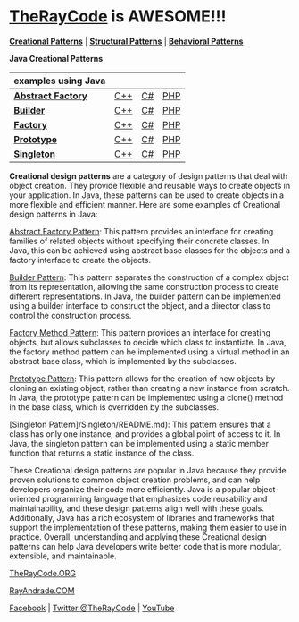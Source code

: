 # [TheRayCode](../../README.md) is AWESOME!!!

**[Creational Patterns](./README.md)** | **[Structural Patterns](../Structural/README.md)** | **[Behavioral Patterns](../Behavioral/README.md)**

**Java Creational Patterns**

| examples using Java| | | |
|----|---|---|---|
|**[Abstract Factory](./Adapter/README.md)**  | [C++](../../CPP/Structural/Adapter/README.md) | [C#](../../Csharp/Structural/Adapter/README.md) | [PHP](../../PHP/Structural/Adapter/README.md) |
|**[Builder](./Bridge/README.md)**  | [C++](../../CPP/Structural/Bridge/README.md) | [C#](../../Csharp/Structural/Bridge/README.md) | [PHP](../../PHP/Structural/Bridge/README.md) |
|**[Factory](./Command/README.md)**  | [C++](../../CPP/Structural/Command/README.md) | [C#](../../Csharp/Structural/Command/README.md) | [PHP](../../PHP/Structural/Command/README.md) |
|**[Prototype](./Composite/README.md)**  | [C++](../../CPP/Structural/Composite/README.md) | [C#](../../Csharp/Structural/Composite/README.md) | [PHP](../../PHP/Structural/Composite/README.md) |
|**[Singleton](./Decorator/README.md)**  | [C++](../../CPP/Structural/Decorator/README.md) | [C#](../../Csharp/Structural/Decorator/README.md) | [PHP](../../PHP/Structural/Decorator/README.md) |

**Creational design patterns** are a category of design patterns that deal with object creation. They provide flexible and reusable ways to create objects in your application. In Java, these patterns can be used to create objects in a more flexible and efficient manner. Here are some examples of Creational design patterns in Java:

[Abstract Factory Pattern](./AbstractFactory/README.md): This pattern provides an interface for creating families of related objects without specifying their concrete classes. In Java, this can be achieved using abstract base classes for the objects and a factory interface to create the objects.

[Builder Pattern](./Builder/README.md): This pattern separates the construction of a complex object from its representation, allowing the same construction process to create different representations. In Java, the builder pattern can be implemented using a builder interface to construct the object, and a director class to control the construction process.

[Factory Method Pattern](./Factory/README.md): This pattern provides an interface for creating objects, but allows subclasses to decide which class to instantiate. In Java, the factory method pattern can be implemented using a virtual method in an abstract base class, which is implemented by the subclasses.

[Prototype Pattern](./Prototype/README.md): This pattern allows for the creation of new objects by cloning an existing object, rather than creating a new instance from scratch. In Java, the prototype pattern can be implemented using a clone() method in the base class, which is overridden by the subclasses.

[Singleton Pattern]/Singleton/README.md): This pattern ensures that a class has only one instance, and provides a global point of access to it. In Java, the singleton pattern can be implemented using a static member function that returns a static instance of the class.

These Creational design patterns are popular in Java because they provide proven solutions to common object creation problems, and can help developers organize their code more efficiently. Java is a popular object-oriented programming language that emphasizes code reusability and maintainability, and these design patterns align well with these goals. Additionally, Java has a rich ecosystem of libraries and frameworks that support the implementation of these patterns, making them easier to use in practice. Overall, understanding and applying these Creational design patterns can help Java developers write better code that is more modular, extensible, and maintainable.

[TheRayCode.ORG](https://www.TheRayCode.org)

[RayAndrade.COM](https://www.RayAndrade.com)

[Facebook](https://www.facebook.com/TheRayCode/) | [Twitter @TheRayCode](https://www.twitter.com/TheRayCode/) | [YouTube](https://www.youtube.com/TheRayCode/) 

